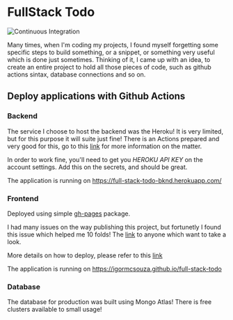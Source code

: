 # FullStack Todo

![Continuous Integration](https://github.com/igormcsouza/full-stack-todo/workflows/Continuous%20Integration/badge.svg)

Many times, when I'm coding my projects, I found myself forgetting some specific
steps to build something, or a snippet, or something very useful which is done
just sometimes. Thinking of it, I came up with an idea, to create an entire
project to hold all those pieces of code, such as github actions sintax,
database connections and so on.

## Deploy applications with Github Actions

### Backend

The service I choose to host the backend was the Heroku! It is very limited, but
for this purpose it will suite just fine! There is an Actions prepared and very
good for this, go to this
[link](https://github.com/marketplace/actions/deploy-to-heroku#env-file) for
more information on the matter.

In order to work fine, you'll need to get you _HEROKU API KEY_ on the account
settings. Add this on the secrets, and should be great.

The application is running on https://full-stack-todo-bknd.herokuapp.com/

### Frontend

Deployed using simple [gh-pages](https://github.com/tschaub/gh-pages) package.

I had many issues on the way
publishing this project, but fortunetly I found this issue which helped me 10
folds! The [link](https://github.com/tschaub/gh-pages/issues/345) to anyone
which want to take a look.

More details on how to deploy, please refer to this
[link](https://create-react-app.dev/docs/deployment/#github-pages)

The application is running on https://igormcsouza.github.io/full-stack-todo

### Database

The database for production was built using Mongo Atlas! There is free clusters
available to small usage!
